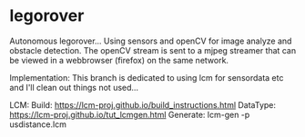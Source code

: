 # legorover
Autonomous legorover...
Using sensors and openCV for image analyze and obstacle detection. The openCV stream is sent to a mjpeg streamer that can be viewed in a webbrowser (firefox) on the same network.

Implementation:
This branch is dedicated to using lcm for sensordata etc and I'll clean out things not used... 


LCM:
Build:      https://lcm-proj.github.io/build_instructions.html
DataType:   https://lcm-proj.github.io/tut_lcmgen.html
Generate:   lcm-gen -p usdistance.lcm



